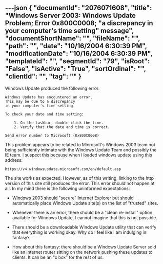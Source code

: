 ---json
{
  "documentId": "2076071608",
  "title": "Windows Server 2003: Windows Update Problem; Error 0x800C0008; &quot;a discrepancy in your computer's time setting&quot; message",
  "documentShortName": "",
  "fileName": "",
  "path": "",
  "date": "10/16/2004 6:30:39 PM",
  "modificationDate": "10/16/2004 6:30:39 PM",
  "templateId": "",
  "segmentId": "79",
  "isRoot": "False",
  "isActive": "True",
  "sortOrdinal": "",
  "clientId": "",
  "tag": ""
}
---

Windows Update produced the following error:

    Windows Update has encountered an error.
    This may be due to a discrepancy
    in your computer's time setting.

    To check your date and time setting:

        1. On the taskbar, double-click the time.
        2. Verify that the date and time is correct.

    Send error number to Microsoft (0x800C0008)

This problem appears to be related to Microsoft's Windows 2003 team not being sufficiently intimate with the Windows Update Team and possibly the IE team. I suspect this because when I loaded windows update using this address:

    https://v4.windowsupdate.microsoft.com/en/default.asp

The site works as expected. However, as of this writing, linking to the http version of this site still produces the error. This error should not happen at all. In my mind there is the following uninformed expectations:

* Windows 2003 should &quot;secure&quot; Internet Explorer but should automatically place Windows Update site(s) on the list of &quot;trusted&quot; sites.

* Whenever there is an error, there should be a &quot;clean re-install&quot; option available for Windows Update. I cannot imagine that this is not possible.

* There should be a downloadable Windows Update utility that can verify that everything is working okay. Why do I feel like I am indulging in fantasy?

* How about this fantasy: there should be a Windows Update Server sold like an internet router sitting on the network pushing these updates to clients. It can be an &quot;x box&quot; for the rest of us.
